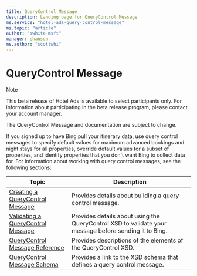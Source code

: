 ```yaml
---
title: QueryControl Message
description: Landing page for QueryControl Message
ms.service: "hotel-ads-query-control-message"
ms.topic: "article"
author: "swhite-msft"
manager: ehansen
ms.author: "scottwhi"
---
```


# QueryControl Message

> [!NOTE]
> This beta release of Hotel Ads is available to select participants only. For information about participating in the beta release program, please contact your account manager.
>
> The QueryControl Message and documentation are subject to change.

If you signed up to have Bing pull your itinerary data, use query control messages to specify default values for maximum advanced bookings and night stays for all properties, override default values for a subset of properties, and identify properties that you don't want Bing to collect data for. For information about working with query control messages, see the following sections: 

|Topic|Description
|-|-
|[Creating a QueryControl Message](../query-control-message/create-query-control-message.md)|Provides details about building a query control message.
|[Validating a QueryControl Message](../query-control-message/validate-query-control-message.md)|Provides details about using the QueryControl XSD to validate your message before sending it to Bing.
|[QueryControl Message Reference](../query-control-message/reference.md)|Provides descriptions of the elements of the QueryControl XSD.
|[QueryControl Message Schema](../query-control-message/schema.md)|Provides a link to the XSD schema that defines a query control message.




